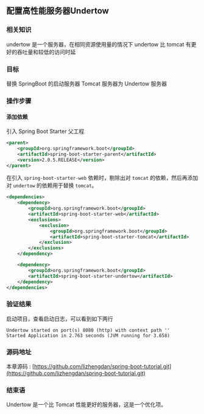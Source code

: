 配置高性能服务器Undertow
------------------------

### 相关知识

undertow 是一个服务器，在相同资源使用量的情况下 undertow 比 tomcat 有更好的吞吐量和较低的访问时延

### 目标

替换 SpringBoot 的启动服务器 Tomcat 服务器为 Undertow 服务器

### 操作步骤

#### 添加依赖

引入 Spring Boot Starter 父工程

```xml
<parent>
    <groupId>org.springframework.boot</groupId>
    <artifactId>spring-boot-starter-parent</artifactId>
    <version>2.0.5.RELEASE</version>
</parent>
```

在引入 `spring-boot-starter-web` 依赖时，剔除出对 `tomcat` 的依赖，然后再添加对 `undertow` 的依赖用于替换 `tomcat`。

```xml
<dependencies>
    <dependency>
        <groupId>org.springframework.boot</groupId>
        <artifactId>spring-boot-starter-web</artifactId>
        <exclusions>
            <exclusion>
                <groupId>org.springframework.boot</groupId>
                <artifactId>spring-boot-starter-tomcat</artifactId>
            </exclusion>
        </exclusions>
    </dependency>

    <dependency>
        <groupId>org.springframework.boot</groupId>
        <artifactId>spring-boot-starter-undertow</artifactId>
    </dependency>
</dependencies>
```

### 验证结果

启动项目，查看启动日志，可以看到如下两行

```
Undertow started on port(s) 8080 (http) with context path ''
Started Application in 2.763 seconds (JVM running for 3.658)
```

### 源码地址

本章源码 : [https://github.com/lizhengdan/spring-boot-tutorial.git](https://github.com/lizhengdan/spring-boot-tutorial.git)

### 结束语

Undertow 是一个比 Tomcat 性能更好的服务器，这是一个优化项。
